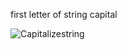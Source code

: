 
 first letter of string capital

![Capitalizestring](https://github.com/krupesh788/Capitalize-string-js/assets/71176180/6fc5bad4-b802-4853-86cd-b30e8c5a82a2)
